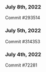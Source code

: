 ### July 8th, 2022

Commit #293514

### July 5th, 2022

Commit #314353


### July 4th, 2022

Commit #72281
